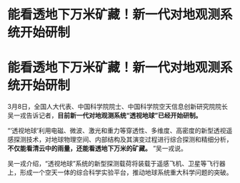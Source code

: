 # 能看透地下万米矿藏！新一代对地观测系统开始研制

# 能看透地下万米矿藏！新一代对地观测系统开始研制

3月8日，全国人大代表、中国科学院院士、中国科学院空天信息创新研究院院长吴一戎告诉记者，**目前新一代对地观测系统“透视地球”已经开始研制。**

“‘透视地球’利用电磁、微波、激光和重力等穿透性、多维度、高密度的新型透视遥感探测技术，对地球物理空间、内部结构及其演变过程进行综合探测和精细分析，**不仅能看清云中的雨量，还能看透地下万米的矿藏。**
”吴一戎说。

吴一戎介绍，“透视地球”系统的新型探测载荷将装载于遥感飞机、卫星等飞行器上，形成一个空天一体的综合科学实验平台，推动地球系统重大科学问题的突破。

